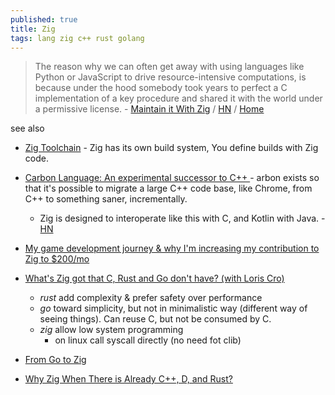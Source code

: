 ```yaml
---
published: true
title: Zig
tags: lang zig c++ rust golang
---
```

> The reason why we can often get away with using languages like Python or JavaScript to drive resource-intensive computations, is because under the hood somebody took years to perfect a C implementation of a key procedure and shared it with the world under a permissive license. - [Maintain it With Zig](https://kristoff.it/blog/maintain-it-with-zig/) / [HN](https://news.ycombinator.com/item?id=28458713) / [Home](https://ziglang.org/)

<link rel="shortcut icon" href="https://ziglang.org/favicon.svg" type="image/svg+xml" />

see also
- [Zig Toolchain](https://chatgpt.com/share/67ff49b0-cec4-800d-8904-56ee3ca04725) - Zig has its own build system, You define builds with Zig code.
- [	Carbon Language: An experimental successor to C++ ](https://news.ycombinator.com/item?id=44745984) - arbon exists so that it's possible to migrate a large C++ code base, like Chrome, from C++ to something saner, incrementally.
  - Zig is designed to interoperate like this with C, and Kotlin with Java. - [HN](https://news.ycombinator.com/item?id=44750232)

- [My game development journey & why I'm increasing my contribution to Zig to $200/mo](https://devlog.hexops.com/2021/increasing-my-contribution-to-zig-to-200-a-month/)
- [What's Zig got that C, Rust and Go don't have? (with Loris Cro)](https://www.youtube.com/watch?v=5_oqWE9otaE)
	- _rust_ add complexity & prefer safety over performance
    - _go_ toward simplicity, but not in minimalistic way (different way of seeing things). Can reuse C, but not be consumed by C.
    - _zig_ allow low system programming
		- on linux call syscall directly (no need fot clib)
- [From Go to Zig](https://c7.se/from-go-to-zig/)
- [Why Zig When There is Already C++, D, and Rust?](https://ziglang.org/learn/why_zig_rust_d_cpp/)
